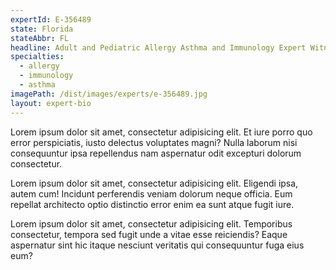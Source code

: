 ```yaml
---
expertId: E-356489
state: Florida
stateAbbr: FL
headline: Adult and Pediatric Allergy Asthma and Immunology Expert Witness
specialties: 
  - allergy
  - immunology
  - asthma
imagePath: /dist/images/experts/e-356489.jpg
layout: expert-bio
---
```


<p>Lorem ipsum dolor sit amet, consectetur adipisicing elit. Et iure porro quo error perspiciatis, iusto delectus voluptates magni? Nulla laborum nisi consequuntur ipsa repellendus nam aspernatur odit excepturi dolorum consectetur.</p>
<p>Lorem ipsum dolor sit amet, consectetur adipisicing elit. Eligendi ipsa, autem cum! Incidunt perferendis veniam dolorum neque officia. Eum repellat architecto optio distinctio error enim ea sunt atque fugit iure.</p>
<p>Lorem ipsum dolor sit amet, consectetur adipisicing elit. Temporibus consectetur, tempora sed fugit unde a vitae esse reiciendis? Eaque aspernatur sint hic itaque nesciunt veritatis qui consequuntur fuga eius eum?</p>